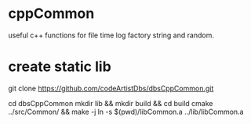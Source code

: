 # cppCommon

useful c++ functions for file time log factory string and random.


# create static lib

git clone https://github.com/codeArtistDbs/dbsCppCommon.git

cd dbsCppCommon 
mkdir lib && mkdir build && cd build 
cmake ../src/Common/ && make -j
ln -s $(pwd)/libCommon.a ../lib/libCommon.a
